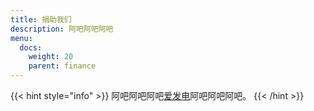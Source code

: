 ```yaml
---
title: 捐助我们
description: 阿吧阿吧阿吧
menu:
  docs:
    weight: 20
    parent: finance
---
```


{{< hint style="info" >}}
阿吧阿吧阿吧[爱发电](http://afdian.net/@monado_ren)阿吧阿吧阿吧。
{{< /hint >}}